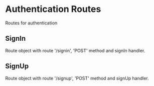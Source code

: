 # Authentication Routes
Routes for authentication

## SignIn
Route object with route '/signin', 'POST' method and signIn handler.

## SignUp
Route object with route '/signup', 'POST' method and signUp handler.
